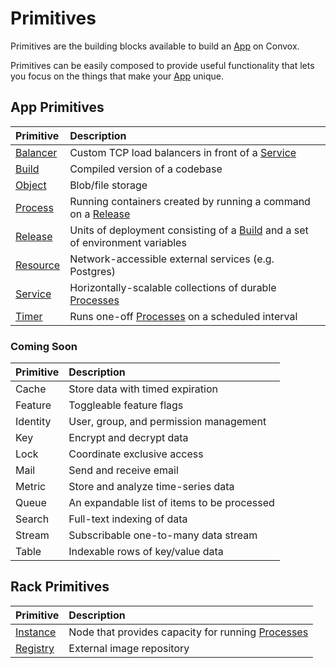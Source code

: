 # Primitives

Primitives are the building blocks available to build an [App](app) on Convox.

Primitives can be easily composed to provide useful functionality that lets you
focus on the things that make your [App](../app.md) unique.

## App Primitives

| Primitive                   | Description                                                                                  |
|:----------------------------|:---------------------------------------------------------------------------------------------|
| [Balancer](app/balancer.md) | Custom TCP load balancers in front of a [Service](app/service.md)                            |
| [Build](app/build.md)       | Compiled version of a codebase                                                               |
| [Object](app/object.md)     | Blob/file storage                                                                            |
| [Process](app/process.md)   | Running containers created by running a command on a [Release](app/build.md)                 |
| [Release](app/release.md)   | Units of deployment consisting of a [Build](app/build.md) and a set of environment variables |
| [Resource](app/resource.md) | Network-accessible external services (e.g. Postgres)                                         |
| [Service](app/service.md)   | Horizontally-scalable collections of durable [Processes](app/process.md)                     |
| [Timer](app/timer.md)       | Runs one-off [Processes](app/process.md) on a scheduled interval                             |

### Coming Soon

| Primitive | Description                                 |
|:----------|:--------------------------------------------|
| Cache     | Store data with timed expiration            |
| Feature   | Toggleable feature flags                    |
| Identity  | User, group, and permission management      |
| Key       | Encrypt and decrypt data                    |
| Lock      | Coordinate exclusive access                 |
| Mail      | Send and receive email                      |
| Metric    | Store and analyze time-series data          |
| Queue     | An expandable list of items to be processed |
| Search    | Full-text indexing of data                  |
| Stream    | Subscribable one-to-many data stream        |
| Table     | Indexable rows of key/value data            |

## Rack Primitives

| Primitive                    | Description                                                         |
|:-----------------------------|:--------------------------------------------------------------------|
| [Instance](rack/instance.md) | Node that provides capacity for running [Processes](app/process.md) |
| [Registry](rack/registry.md) | External image repository                                           |